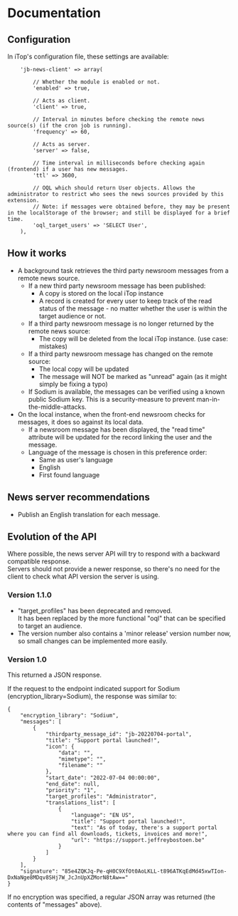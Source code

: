 # Documentation

## Configuration


In iTop's configuration file, these settings are available:

```
	'jb-news-client' => array(
		
		// Whether the module is enabled or not.
		'enabled' => true, 
		
		// Acts as client.
		'client' => true, 
		
		// Interval in minutes before checking the remote news source(s) (if the cron job is running).
		'frequency' => 60,
		
		// Acts as server.
		'server' => false,
		
		// Time interval in milliseconds before checking again (frontend) if a user has new messages.
		'ttl' => 3600,

		// OQL which should return User objects. Allows the administrator to restrict who sees the news sources provided by this extension.
		// Note: if messages were obtained before, they may be present in the localStorage of the browser; and still be displayed for a brief time.
		'oql_target_users' => 'SELECT User',
	),
```

## How it works

* A background task retrieves the third party newsroom messages from a remote news source.
  * If a new third party newsroom message has been published:
    * A copy is stored on the local iTop instance
    * A record is created for every user to keep track of the read status of the message - no matter whether the user is within the target audience or not.
  * If a third party newsroom message is no longer returned by the remote news source:
    * The copy will be deleted from the local iTop instance. (use case: mistakes)
  * If a third party newsroom message has changed on the remote source:
    * The local copy will be updated
	* The message will NOT be marked as "unread" again (as it might simply be fixing a typo)
  * If Sodium is available, the messages can be verified using a known public Sodium key. This is a security-measure to prevent man-in-the-middle-attacks.
* On the local instance, when the front-end newsroom checks for messages, it does so against its local data.
  * If a newsroom message has been displayed, the "read time" attribute will be updated for the record linking the user and the message.
  * Language of the message is chosen in this preference order:
    * Same as user's language
	* English
	* First found language
  
## News server recommendations

* Publish an English translation for each message.



## Evolution of the API

Where possible, the news server API will try to respond with a backward compatible response.  
Servers should not provide a newer response, so there's no need for the client to check what API version the server is using.

### Version 1.1.0

* "target_profiles" has been deprecated and removed.  
  It has been replaced by the more functional "oql" that can be specified to target an audience.
* The version number also contains a 'minor release' version number now, so small changes can be implemented more easily.


### Version 1.0

This returned a JSON response.

If the request to the endpoint indicated support for Sodium (encryption_library=Sodium), the response was similar to:
```
{
	"encryption_library": "Sodium",
	"messages": [
		{
			"thirdparty_message_id": "jb-20220704-portal",
			"title": "Support portal launched!",
			"icon": {
				"data": "",
				"mimetype": "",
				"filename": ""
			},
			"start_date": "2022-07-04 00:00:00",
			"end_date": null,
			"priority": "1",
			"target_profiles": "Administrator",
			"translations_list": [
				{
					"language": "EN US",
					"title": "Support portal launched!",
					"text": "As of today, there's a support portal where you can find all downloads, tickets, invoices and more!",
					"url": "https://support.jeffreybostoen.be"
				}
			]
		}
	],
	"signature": "85e4ZQKJq-Pe-qH0C9XfOt0AoLKLL-t896ATKqEdMd45xwTIon-DxNaNge8MDqv8SHj7W_JcJnUpXZMorN8tAw=="
}
```

If no encryption was specified, a regular JSON array was returned (the contents of "messages" above).
